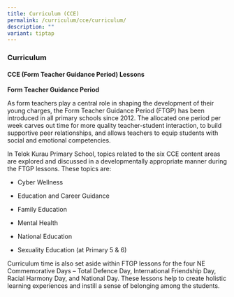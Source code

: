 ```yaml
---
title: Curriculum (CCE)
permalink: /curriculum/cce/curriculum/
description: ""
variant: tiptap
---
```

<h3><strong>Curriculum</strong></h3><h4><strong>CCE (Form Teacher Guidance Period) Lessons</strong></h4><p><strong>Form Teacher Guidance Period</strong></p><p>As form teachers play a central role in shaping the development of their young charges, the Form Teacher Guidance Period (FTGP) has been introduced in all primary schools since 2012. The allocated one period per week carves out time for more quality teacher-student interaction, to build supportive peer relationships, and allows teachers to equip students with social and emotional competencies.</p><p>In Telok Kurau Primary School, topics related to the six CCE content areas are explored and discussed in a developmentally appropriate manner during the FTGP lessons. These topics are:</p><ul data-tight="true" class="tight"><li><p>Cyber Wellness</p></li><li><p>Education and Career Guidance</p></li><li><p>Family Education</p></li><li><p>Mental Health</p></li><li><p>National Education</p></li><li><p>Sexuality Education (at Primary 5 &amp; 6)</p></li></ul><p>Curriculum time is also set aside within FTGP lessons for the four NE Commemorative Days – Total Defence Day, International Friendship Day, Racial Harmony Day, and National Day. These lessons help to create holistic learning experiences and instill a sense of belonging among the students.</p>